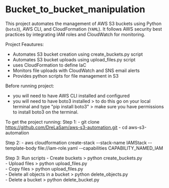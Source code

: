 # Bucket_to_bucket_manipulation
This project automates the management of AWS S3 buckets using Python (`boto3`), AWS CLI, and CloudFormation (`YAML`). It follows AWS security best practices by integrating IAM roles and CloudWatch for monitoring.


Project Feautures:
  - Automates S3 bucket creation using create_buckets.py script
  - Automates S3 bucket uploads using upload_files.py script
  - uses CloudFormation to define IaC
  - Monitors file uploads with CloudWatch and SNS email alerts
  - Provides python scripts for file management in S3


Before running project:
  - you will need to have AWS CLI installed and configured
  - you will need to have boto3 installed
        > to do this go on your local terminal and type "pip install boto3"
        > make sure you have permissions to install boto3 on the terminal.



To get the project running:
  Step 1:
    - git clone https://github.com/DreLaSam/aws-s3-automation.git
    - cd aws-s3-automation


  Step 2:
    - aws cloudformation create-stack --stack-name IAMStack --template-body file://iam-role.yaml --capabilities CAPABILITY_NAMED_IAM

  Step 3: Run scripts
     - Create buckets
         > python create_buckets.py         
       - Upload files
           > python upload_files.py        
      - Copy files
           > python upload_files.py        
      - Delete all objects in a bucket
           > python delete_objects.py       
      - Delete a bucket
           > python delete_bucket.py
  


   

